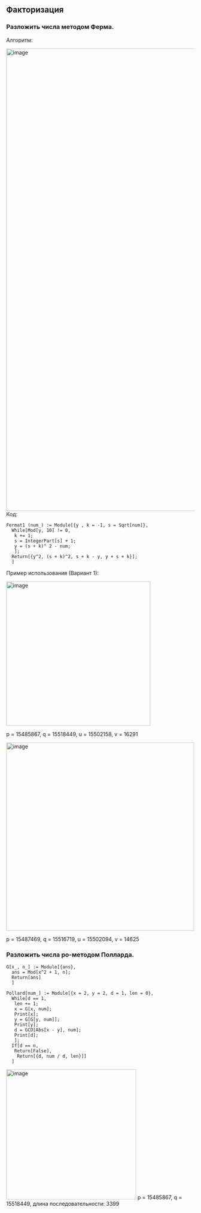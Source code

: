 ## Факторизация
### Разложить числа методом Ферма.
Алгоритм:

<img width="1234" alt="image" src="https://user-images.githubusercontent.com/80067024/233144782-155c5cc0-bf3f-48ab-9eed-e88677da60a4.png">
Код:

```
Fermat1 (num_) := Module[{y , k = -1, s = Sqrt[num]},
  While[Mod[y, 10] != 0,
   k += 1;
   s = IntegerPart[s] + 1;
   y = (s + k)^ 2 - num;
   ];
  Return[{y^2, (s + k)^2, s + k - y, y + s + k}];
  ]

```
Пример использования (Вариант 1):



<img width="385" alt="image" src="https://user-images.githubusercontent.com/80067024/233145022-1753db43-b9ea-49c6-8fb0-89bd1494a05c.png">

p = 15485867, q = 15518449, u = 15502158, v = 16291


<img width="502" alt="image" src="https://user-images.githubusercontent.com/80067024/233145857-84c6e535-2f8b-4b8f-affd-f007390448d2.png">


p = 15487469, q = 15516719, u = 15502094, v = 14625

### Разложить числа ро-методом Полларда.


```
G[x_, n_] := Module[{ans},
  ans = Mod[x^2 + 1, n];
  Return[ans]
  ]

Pollard[num_] := Module[{x = 2, y = 2, d = 1, len = 0},
  While[d == 1,
   len += 1;
   x = G[x, num];
   Print[x];
   y = G[G[y, num]];
   Print[y];
   d = GCD[Abs[x - y], num];
   Print[d];
   ];
  If[d == n,
   Return[False],
    Return[{d, num / d, len}]]
  ]
```

<img width="347" alt="image" src="https://user-images.githubusercontent.com/80067024/233160943-18c5ae59-4dd3-4c81-ae38-13d2a413e2a3.png">
p = 15485867, q = 15518449, длина последовательности: 3399
